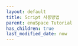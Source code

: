 ```yaml
---
layout: default
title: Script 사용방법
parent: enuSpace Tutorial
has_children: true
last_modified_date: now
---
```

